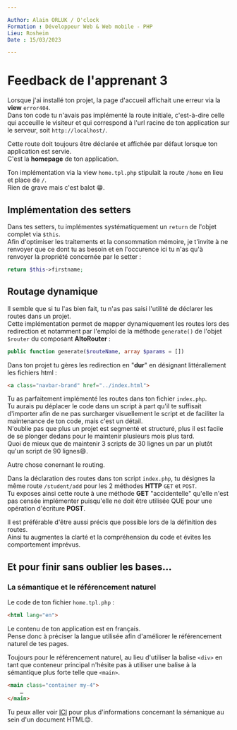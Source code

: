 ```yaml
---

Author: Alain ORLUK / O'clock  
Formation : Développeur Web & Web mobile - PHP 
Lieu: Rosheim
Date : 15/03/2023  

---
```

# **Feedback de l'apprenant 3**

Lorsque j'ai installé ton projet, la page d'accueil affichait une erreur via la **view** `error404`.  
Dans ton code tu n'avais pas implémenté la route initiale, c'est-à-dire celle qui acceuille le visiteur et qui correspond à l'url racine de ton application sur le serveur, soit `http://localhost/`.  

Cette route doit toujours être déclarée et affichée par défaut lorsque ton application est servie.  
C'est la **homepage** de ton application.  

Ton implémentation via la view `home.tpl.php` stipulait la route `/home` en lieu et place de `/`.  
Rien de grave mais c'est balot 😁.  

## **Implémentation des setters**  

Dans tes setters, tu implémentes systématiquement un `return` de l'objet complet via `$this`.  
Afin d'optimiser les traitements et la consommation mémoire, je t'invite à ne renvoyer que ce dont tu as besoin et en l'occurence ici tu n'as qu'à renvoyer la propriété concernée par le setter :  

```php
return $this->firstname;
```

## **Routage dynamique**

Il semble que si tu l'as bien fait, tu n'as pas saisi l'utilité de déclarer les routes dans un projet.  
Cette implémentation permet de mapper dynamiquement les routes lors des redirection et notamment par l'emploi de la méthode `generate()` de l'objet `$router` du composant **AltoRouter** :  

```php
public function generate($routeName, array $params = [])
```

Dans ton projet tu gères les redirection en "**dur**" en désignant littérallement les fichiers html :  

```html
<a class="navbar-brand" href="../index.html">
```

Tu as parfaitement implémenté les routes dans ton fichier `index.php`.  
Tu aurais pu déplacer le code dans un script à part qu'il te suffisait d'importer afin de ne pas surcharger visuellement le script et de faciliter la maintenance de ton code, mais c'est un détail.  
N'oublie pas que plus un projet est segmenté et structuré, plus il est facile de se plonger dedans pour le maintenir plusieurs mois plus tard.  
Quoi de mieux que de maintenir 3 scripts de 30 lignes un par un plutôt qu'un script de 90 lignes😄.  

Autre chose conernant le routing.  

Dans la déclaration des routes dans ton script `index.php`, tu désignes la même route `/student/add` pour les 2 méthodes **HTTP** `GET` et `POST`.  
Tu exposes ainsi cette route à une méthode **GET** "accidentelle" qu'elle n'est pas censée implémenter puisqu'elle ne doit être utilisée QUE pour une opération d'écriture **POST**.  

Il est préférable d'être aussi précis que possible lors de la définition des routes.  
Ainsi tu augmentes la clarté et la compréhension du code et évites les comportement imprévus.  

## **Et pour finir sans oublier les bases…**

### **La sémantique et le référencement naturel**

Le code de ton fichier `home.tpl.php` :  

```html
<html lang="en">
```

Le contenu de ton application est en français.  
Pense donc à préciser la langue utilisée afin d'améliorer le référencement naturel de tes pages.  

Toujours pour le référencement naturel, au lieu d'utiliser la balise `<div>` en tant que conteneur principal n'hésite pas à utiliser une balise à la sémantique plus forte telle que `<main>`.  

```html
<main class="container my-4">
    …
</main>
```

Tu peux aller voir [ICI](https://developer.mozilla.org/fr/docs/Glossary/Semantics) pour plus d'informations concernant la sémanique au sein d'un document HTML😊.  
